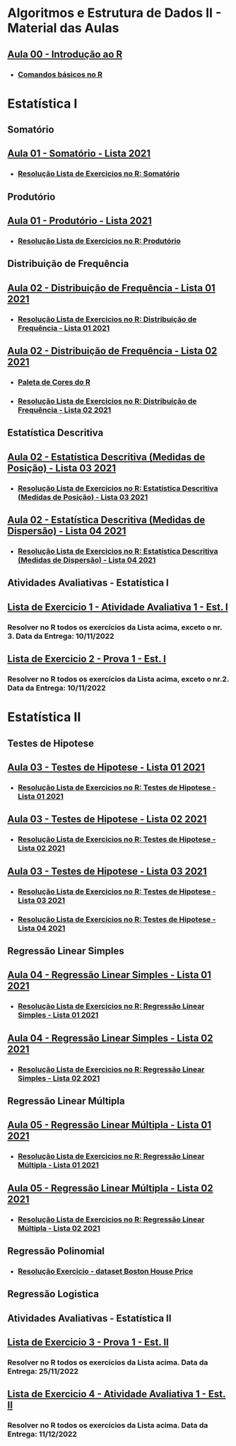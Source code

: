 # Algoritmos e Estrutura de Dados II - Material das Aulas

## [Aula 00 - Introdução ao R](https://github.com/gustavowillam/AEDII/blob/main/R_Basico/1-Apresentacao%20Disciplina.pdf)

* ### [Comandos básicos no R](https://github.com/gustavowillam/AEDII/blob/main/R_Basico/Aula00_R_basico.R)

# Estatística I

## Somatório 

## [Aula 01 - Somatório - Lista 2021](https://github.com/gustavowillam/AEDII/blob/main/Estatistica_I/Somatorio_Produtorio/1-Somat%C3%B3rio-Lista%20de%20Exerc%C3%ADcios%202021.pdf)

* ### [Resolução Lista de Exercicios no R: Somatório](https://github.com/gustavowillam/AEDII/blob/main/Estatistica_I/Somatorio_Produtorio/Aula01_L1_2021.R)

## Produtório 

## [Aula 01 - Produtório - Lista 2021](https://github.com/gustavowillam/AEDII/blob/main/Estatistica_I/Somatorio_Produtorio/2-Produt%C3%B3rio-Lista%20de%20Exerc%C3%ADcios%202021.pdf)

* ### [Resolução Lista de Exercicios no R: Produtório](https://github.com/gustavowillam/AEDII/blob/main/Estatistica_I/Somatorio_Produtorio/Aula01_L2_2021.R)

## Distribuição de Frequência

## [Aula 02 - Distribuição de Frequência - Lista 01 2021](https://github.com/gustavowillam/AEDII/blob/main/Estatistica_I/Estatistica_Descritiva/1-Estat%C3%ADstica%20Descritiva%20-%20Aula%201-Lista%20de%20Exerc%C3%ADcios%202021.pdf)

* ### [Resolução Lista de Exercicios no R: Distribuição de Frequência - Lista 01 2021](https://github.com/gustavowillam/AEDII/blob/main/Estatistica_I/Estatistica_Descritiva/Aula02_L1_2021.R)

## [Aula 02 - Distribuição de Frequência - Lista 02 2021](https://github.com/gustavowillam/AEDII/blob/main/Estatistica_I/Estatistica_Descritiva/2-Estat%C3%ADstica%20Descritiva%20-%20Aula%202-Lista%20de%20Exerc%C3%ADcios%202021.pdf)

* ### [Paleta de Cores do R](https://github.com/gustavowillam/AEDII/blob/main/R_Basico/R_colorPaletteCheatsheet.pdf)

* ### [Resolução Lista de Exercicios no R: Distribuição de Frequência - Lista 02 2021](https://github.com/gustavowillam/AEDII/blob/main/Estatistica_I/Estatistica_Descritiva/Aula02_L2_2021.R)

## Estatística Descritiva

## [Aula 02 - Estatística Descritiva (Medidas de Posição) - Lista 03 2021](https://github.com/gustavowillam/AEDII/blob/main/Estatistica_I/Estatistica_Descritiva/3-Estat%C3%ADstica%20Descritiva%20-%20Aula%203-Lista%20de%20Exerc%C3%ADcios%202021.pdf)

* ### [Resolução Lista de Exercicios no R: Estatística Descritiva (Medidas de Posição) - Lista 03 2021](https://github.com/gustavowillam/AEDII/blob/main/Estatistica_I/Estatistica_Descritiva/Aula02_L3_2021.R)

## [Aula 02 - Estatística Descritiva (Medidas de Dispersão) - Lista 04 2021](https://github.com/gustavowillam/AEDII/blob/main/Estatistica_I/Estatistica_Descritiva/4-Estat%C3%ADstica%20Descritiva%20-%20Aula%204-Lista%20de%20Exerc%C3%ADcios%202021.pdf)

* ### [Resolução Lista de Exercicios no R: Estatística Descritiva (Medidas de Dispersão) - Lista 04 2021](https://github.com/gustavowillam/AEDII/blob/main/Estatistica_I/Estatistica_Descritiva/Aula02_L4_2021.R)


## Atividades Avaliativas - Estatística I 

## [Lista de Exercicio 1 - Atividade Avaliativa 1 - Est. I](https://github.com/gustavowillam/AEDII/blob/main/Estatistica_I/Atividade%20Avaliativa%202022%20-%20Somatorio%20Produtorio%20Est%20Descritiva-Lista%201.pdf)

### Resolver no R todos os exercícios da Lista acima, exceto o nr. 3. Data da Entrega: 10/11/2022 

## [Lista de Exercicio 2 - Prova 1 - Est. I](https://github.com/gustavowillam/AEDII/blob/main/Estatistica_I/Atividade%20Avaliativa%202022%20-%20Somatorio%20Produtorio%20Est%20Descritiva-Prova%201.pdf)

### Resolver no R todos os exercícios da Lista acima, exceto o nr.2. Data da Entrega: 10/11/2022 


# Estatística II

## Testes de Hipotese 

## [Aula 03 - Testes de Hipotese - Lista 01 2021](https://github.com/gustavowillam/AEDII/blob/main/Estatistica_II/Teste_Hipotese/Aula%201-Teste%20de%20Hip%C3%B3teses-Lista%20de%20Exerc%C3%ADcios%202021.pdf)

* ### [Resolução Lista de Exercicios no R: Testes de Hipotese - Lista 01 2021](https://github.com/gustavowillam/AEDII/blob/main/Estatistica_II/Teste_Hipotese/Aula03_L1_2021.R)

## [Aula 03 - Testes de Hipotese - Lista 02 2021](https://github.com/gustavowillam/AEDII/blob/main/Estatistica_II/Teste_Hipotese/Aula%202-Teste%20de%20Hip%C3%B3teses-Lista%20de%20Exerc%C3%ADcios%202021.pdf)

* ### [Resolução Lista de Exercicios no R: Testes de Hipotese - Lista 02 2021](https://github.com/gustavowillam/AEDII/blob/main/Estatistica_II/Teste_Hipotese/Aula03_L2_2021.R)

## [Aula 03 - Testes de Hipotese - Lista 03 2021](https://github.com/gustavowillam/AEDII/blob/main/Estatistica_II/Teste_Hipotese/Aula%203-Teste%20de%20Hip%C3%B3teses-Lista%20de%20Exerc%C3%ADcios%202021.pdf)

* ### [Resolução Lista de Exercicios no R: Testes de Hipotese - Lista 03 2021](https://github.com/gustavowillam/AEDII/blob/main/Estatistica_II/Teste_Hipotese/Aula03_L3_2021.R)

* ### [Resolução Lista de Exercicios no R: Testes de Hipotese - Lista 04 2021](https://github.com/gustavowillam/AEDII/blob/main/Estatistica_II/Teste_Hipotese/Aula03_L4_2021.R)


## Regressão Linear Simples 

## [Aula 04 - Regressão Linear Simples - Lista 01 2021](https://github.com/gustavowillam/AEDII/blob/main/Estatistica_II/Regressao_Linear_Simples/Aula%201-Regress%C3%A3o%20Linear%20Simples-Lista%20de%20Exerc%C3%ADcios%202021.pdf)

* ### [Resolução Lista de Exercicios no R: Regressão Linear Simples - Lista 01 2021](https://github.com/gustavowillam/AEDII/blob/main/Estatistica_II/Regressao_Linear_Simples/Aula04_L1.R)

## [Aula 04 - Regressão Linear Simples - Lista 02 2021](https://github.com/gustavowillam/AEDII/blob/main/Estatistica_II/Regressao_Linear_Simples/Aula%202-Regress%C3%A3o%20Linear%20Simples-Lista%20de%20Exerc%C3%ADcios%202021.pdf)

* ### [Resolução Lista de Exercicios no R: Regressão Linear Simples - Lista 02 2021](https://github.com/gustavowillam/AEDII/blob/main/Estatistica_II/Regressao_Linear_Simples/Aula04_L2.R)


## Regressão Linear Múltipla 

## [Aula 05 - Regressão Linear Múltipla - Lista 01 2021](https://github.com/gustavowillam/AEDII/blob/main/Estatistica_II/Regressao_Linear_Multipla/Aula%201-Regress%C3%A3o%20Linear%20M%C3%BAltipla-Lista%20de%20Exerc%C3%ADcios%202021.pdf)

* ### [Resolução Lista de Exercicios no R: Regressão Linear Múltipla - Lista 01 2021](https://github.com/gustavowillam/AEDII/blob/main/Estatistica_II/Regressao_Linear_Multipla/Aula05_L1.R)

## [Aula 05 - Regressão Linear Múltipla - Lista 02 2021](https://github.com/gustavowillam/AEDII/blob/main/Estatistica_II/Regressao_Linear_Multipla/Aula%202-Regress%C3%A3o%20Linear%20M%C3%BAltipla-Lista%20de%20Exerc%C3%ADcios%202021.pdf)

* ### [Resolução Lista de Exercicios no R: Regressão Linear Múltipla - Lista 02 2021](https://github.com/gustavowillam/AEDII/blob/main/Estatistica_II/Regressao_Linear_Multipla/Aula05_L2.R)


## Regressão Polinomial

* ### [Resolução Exercicio - dataset Boston House Price](https://github.com/gustavowillam/AEDII/blob/main/Estatistica_II/Regressao_Polinomial/Example_Gustavo_Polinomial.R)

## Regressão Logistica


## Atividades Avaliativas - Estatística II 

## [Lista de Exercicio 3 - Prova 1 - Est. II](https://github.com/gustavowillam/AEDII/blob/main/Estatistica_II/Teste_Hipotese/Atividade%20Avaliativa%202022%20-%20Prova%201%20-%20Testes%20de%20Hipoteses.pdf)

### Resolver no R todos os exercícios da Lista acima. Data da Entrega: 25/11/2022

## [Lista de Exercicio 4 - Atividade Avaliativa 1 - Est. II](https://github.com/gustavowillam/AEDII/blob/main/Estatistica_II/Regressao_Linear_Simples/Aula%201-Regress%C3%A3o%20Linear%20Simples-Lista%20de%20Exerc%C3%ADcios%202022.pdf)

### Resolver no R todos os exercícios da Lista acima. Data da Entrega: 11/12/2022
